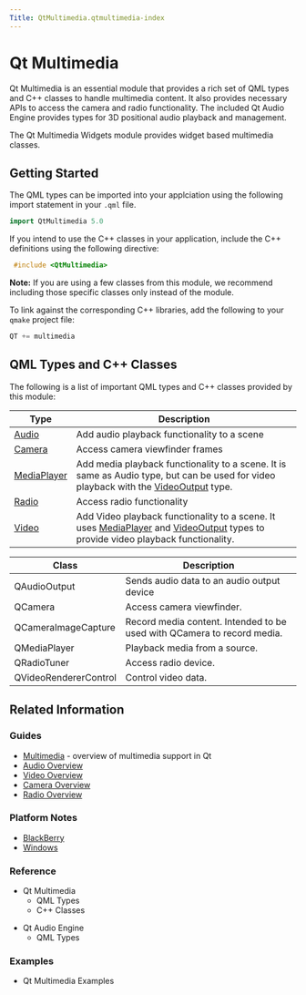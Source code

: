 ```yaml
---
Title: QtMultimedia.qtmultimedia-index
---
```

        
Qt Multimedia
=============

<span class="subtitle"></span>
<span id="details"></span>
Qt Multimedia is an essential module that provides a rich set of QML types and C++ classes to handle multimedia content. It also provides necessary APIs to access the camera and radio functionality. The included Qt Audio Engine provides types for 3D positional audio playback and management.

The Qt Multimedia Widgets module provides widget based multimedia classes.

<span id="getting-started"></span>
Getting Started
---------------

The QML types can be imported into your applciation using the following import statement in your `.qml` file.

``` cpp
import QtMultimedia 5.0
```

If you intend to use the C++ classes in your application, include the C++ definitions using the following directive:

``` cpp
 #include <QtMultimedia>
```

**Note:** If you are using a few classes from this module, we recommend including those specific classes only instead of the module.

To link against the corresponding C++ libraries, add the following to your `qmake` project file:

``` cpp
QT += multimedia
```

<span id="qml-types-and-c-classes"></span>
QML Types and C++ Classes
-------------------------

The following is a list of important QML types and C++ classes provided by this module:

| Type                                                  | Description                                                                                                                                                                                                         |
|-------------------------------------------------------|---------------------------------------------------------------------------------------------------------------------------------------------------------------------------------------------------------------------|
| [Audio](../QtMultimedia.Audio.md)             | Add audio playback functionality to a scene                                                                                                                                                                         |
| [Camera](../QtMultimedia.Camera.md)           | Access camera viewfinder frames                                                                                                                                                                                     |
| [MediaPlayer](../QtMultimedia.MediaPlayer.md) | Add media playback functionality to a scene. It is same as Audio type, but can be used for video playback with the [VideoOutput](../QtMultimedia.VideoOutput.md) type.                                      |
| [Radio](../QtMultimedia.Radio.md)             | Access radio functionality                                                                                                                                                                                          |
| [Video](../QtMultimedia.Video.md)             | Add Video playback functionality to a scene. It uses [MediaPlayer](../QtMultimedia.MediaPlayer.md) and [VideoOutput](../QtMultimedia.VideoOutput.md) types to provide video playback functionality. |

| Class                 | Description                                                             |
|-----------------------|-------------------------------------------------------------------------|
| QAudioOutput          | Sends audio data to an audio output device                              |
| QCamera               | Access camera viewfinder.                                               |
| QCameraImageCapture   | Record media content. Intended to be used with QCamera to record media. |
| QMediaPlayer          | Playback media from a source.                                           |
| QRadioTuner           | Access radio device.                                                    |
| QVideoRendererControl | Control video data.                                                     |

<span id="related-information"></span>
Related Information
-------------------

<span id="guides"></span>
### Guides

-   [Multimedia](../QtMultimedia.multimediaoverview.md) - overview of multimedia support in Qt
-   [Audio Overview](../QtMultimedia.audiooverview.md)
-   [Video Overview](../QtMultimedia.videooverview.md)
-   [Camera Overview](../QtMultimedia.cameraoverview.md)
-   [Radio Overview](../QtMultimedia.radiooverview.md)

<span id="platform-notes"></span>
### Platform Notes

-   [BlackBerry](../QtMultimedia.blackberry.md)
-   [Windows](../QtMultimedia.qtmultimedia-windows.md)

<span id="reference"></span>
### Reference

-   Qt Multimedia
    -   QML Types
    -   C++ Classes

<!-- -->

-   Qt Audio Engine
    -   QML Types

<span id="examples"></span>
### Examples

-   Qt Multimedia Examples


